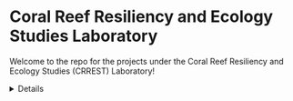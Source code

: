 # Coral Reef Resiliency and Ecology Studies Laboratory

Welcome to the repo for the projects under the Coral Reef Resiliency and Ecology Studies (CRREST) Laboratory!

<details>## Setting up repo


1. Create a new repository on GitHub.
2. Clone repo on local computer.

```
git init
git commit -m "first commit"
git branch -M main
git remote add origin https://github.com/kllabrador/genome-assembly.git
git push -u origin main
```

4. Try pulling and pushing to check if you have succesfully linked the repos.
</details>
